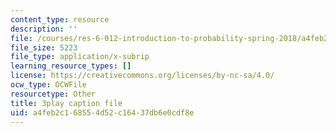 ```yaml
---
content_type: resource
description: ''
file: /courses/res-6-012-introduction-to-probability-spring-2018/a4feb2c168554d52c16437db6e0cdf8e_JCQnsPggTp8.srt
file_size: 5223
file_type: application/x-subrip
learning_resource_types: []
license: https://creativecommons.org/licenses/by-nc-sa/4.0/
ocw_type: OCWFile
resourcetype: Other
title: 3play caption file
uid: a4feb2c1-6855-4d52-c164-37db6e0cdf8e
---
```

